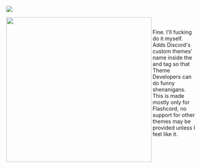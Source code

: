 ![](https://sirio-network.com/flashcord/store/themehooker/store-banner.png#)
<p align="left">
  <a href="https://sirio-network.com/flashcord/store/plugins/siriusbyt/themehooker.html">
    <img align="left" src="https://sirio-network.com/flashcord/ressources/store/small-embed.png" width="386">
  </a>
</p>

<br>

Fine. I'll fucking do it myself. Adds Discord's custom themes' name inside the <html> and <body> tag so that Theme Developers can do funny shenanigans. This is made mostly only for Flashcord, no support for other themes may be provided unless I feel like it. 

